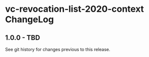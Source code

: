 # vc-revocation-list-2020-context ChangeLog

## 1.0.0 - TBD

See git history for changes previous to this release.
